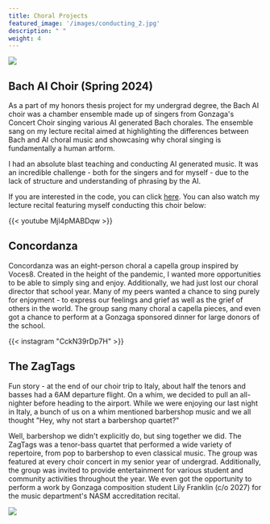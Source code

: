 ```yaml
---
title: Choral Projects
featured_image: '/images/conducting_2.jpg'
description: " "
weight: 4
---
```


![](/images/conducting_1.jpg)

## Bach AI Choir (Spring 2024)

As a part of my honors thesis project for my undergrad degree, the Bach AI choir was a chamber ensemble made up of singers from Gonzaga's Concert Choir singing various AI generated Bach chorales. The ensemble sang on my lecture recital aimed at highlighting the differences between Bach and AI choral music and showcasing why choral singing is fundamentally a human artform.

I had an absolute blast teaching and conducting AI generated music. It was an incredible challenge - both for the singers and for myself - due to the lack of structure and understanding of phrasing by the AI. 

If you are interested in the code, you can click [here](https://github.com/TrevorBushnell/Singing-AI-Bach). You can also watch my lecture recital featuring myself conducting this choir below:

{{< youtube Mjl4pMABDqw >}}

## Concordanza

Concordanza was an eight-person choral a capella group inspired by Voces8. Created in the height of the pandemic, I wanted more opportunities to be able to simply sing and enjoy. Additionally, we had just lost our choral director that school year. Many of my peers wanted a chance to sing purely for enjoyment - to express our feelings and grief as well as the grief of others in the world. The group sang many choral a capella pieces, and even got a chance to perform at a Gonzaga sponsored dinner for large donors of the school.

{{< instagram "CckN39rDp7H" >}}

## The ZagTags

Fun story - at the end of our choir trip to Italy, about half the tenors and basses had a 6AM departure flight. On a whim, we decided to pull an all-nighter before heading to the airport. While we were enjoying our last night in Italy, a bunch of us on a whim mentioned barbershop music and we all thought "Hey, why not start a barbershop quartet?"

Well, barbershop we didn't explicitly do, but sing together we did. The ZagTags was a tenor-bass quartet that performed a wide variety of repertoire, from pop to barbershop to even classical music. The group was featured at every choir concert in my senior year of undergrad. Additionally, the group was invited to provide entertainment for various student and community activities throughout the year. We even got the opportunity to perform a work by Gonzaga composition student Lily Franklin (c/o 2027) for the music department's NASM accreditation recital. 

![](/images/zagtags.jpg)